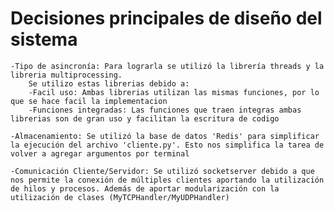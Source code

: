 # Decisiones principales de diseño del sistema

    -Tipo de asincronía: Para lograrla se utilizó la librería threads y la libreria multiprocessing. 
        Se utilizo estas librerias debido a:
        -Facil uso: Ambas librerias utilizan las mismas funciones, por lo que se hace facil la implementacion
        -Funciones integradas: Las funciones que traen integras ambas librerias son de gran uso y facilitan la escritura de codigo

    -Almacenamiento: Se utilizó la base de datos 'Redis' para simplificar la ejecución del archivo 'cliente.py'. Esto nos simplifica la tarea de volver a agregar argumentos por terminal

    -Comunicación Cliente/Servidor: Se utilizó socketserver debido a que nos permite la conexión de múltiples clientes aportando la utilización de hilos y procesos. Además de aportar modularización con la utilización de clases (MyTCPHandler/MyUDPHandler)
